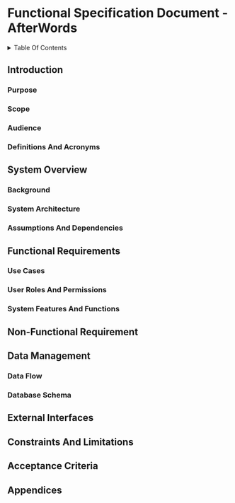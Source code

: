 <!-- TODO -->

# Functional Specification Document - AfterWords <!-- omit in toc -->

<details>
<summary> Table Of Contents </summary>

- [Introduction](#introduction)
  - [Purpose](#purpose)
  - [Scope](#scope)
  - [Audience](#audience)
  - [Definitions And Acronyms](#definitions-and-acronyms)
- [System Overview](#system-overview)
  - [Background](#background)
  - [System Architecture](#system-architecture)
  - [Assumptions And Dependencies](#assumptions-and-dependencies)
- [Functional Requirements](#functional-requirements)
  - [Use Cases](#use-cases)
  - [User Roles And Permissions](#user-roles-and-permissions)
  - [System Features And Functions](#system-features-and-functions)
- [Non-Functional Requirement](#non-functional-requirement)
- [Data Management](#data-management)
  - [Data Flow](#data-flow)
  - [Database Schema](#database-schema)
- [External Interfaces](#external-interfaces)
- [Constraints And Limitations](#constraints-and-limitations)
- [Acceptance Criteria](#acceptance-criteria)
- [Appendices](#appendices)

</details>

## Introduction

### Purpose  
<!-- - Briefly describe the purpose of the document and the system/product it defines.   -->

### Scope  
<!-- - Define the boundaries of the system, including what it will and will not cover.   -->

### Audience  
<!-- - Specify who the intended readers are (developers, testers, stakeholders, etc.).   -->

### Definitions And Acronyms  
<!-- - List key terms and abbreviations with their explanations.   -->

## System Overview

### Background
<!-- - Provide context for the system and why it is being developed.   -->

### System Architecture
<!-- - High-level description of how the system is structured.  
- Include diagrams if necessary.   -->

### Assumptions And Dependencies  
<!-- - Identify any external systems, services, or constraints the system depends on.   -->

## Functional Requirements

### Use Cases
<!-- - Describe major use cases and user interactions with the system.   -->

### User Roles And Permissions
<!-- - Define different user roles and their access levels.   -->

### System Features And Functions  
<!-- - Provide detailed functional requirements, such as:  
  - **Feature 1**: Description, inputs, outputs, behavior.  
  - **Feature 2**: Description, inputs, outputs, behavior.  
  - (Continue for all key functionalities.)   -->

## Non-Functional Requirement
<!-- - **Performance**: Expected response times, scalability, etc.  
- **Security**: Authentication, authorization, encryption needs.  
- **Usability**: UI/UX expectations, accessibility.  
- **Availability and Reliability**: Uptime, fault tolerance, backups.   -->

## Data Management

### Data Flow
<!-- - Describe how data moves through the system.  
- Include data flow diagrams if necessary.   -->

### Database Schema
<!-- - Define key tables and relationships if applicable.   -->

## External Interfaces
<!-- - **APIs**: Describe any APIs the system will expose or consume.  
- **Third-Party Integrations**: List any integrations with external systems.  
- **Hardware Interfaces**: Describe interactions with physical devices if applicable.   -->

## Constraints And Limitations
<!-- - Highlight known constraints, such as technology limitations or compliance requirements.   -->

## Acceptance Criteria
<!-- - Define what constitutes successful implementation and acceptance by stakeholders.   -->

## Appendices
<!-- - Any additional supporting information, such as diagrams, references, or links to related documents. -->